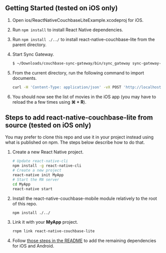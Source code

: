 ## Getting Started (tested on iOS only)

1. Open ios/ReactNativeCouchbaseLiteExample.xcodeproj for iOS.
2. Run `npm install` to install React Native dependencies.
3. Run `npm install ./../` to install react-native-couchbase-lite from the parent directory.
4. Start Sync Gateway.

    ```bash
    $ ~/Downloads/couchbase-sync-gateway/bin/sync_gateway sync-gateway-config.json
    ```

5. From the current directory, run the following command to import documents.

    ```bash
    curl -H 'Content-Type: application/json' -vX POST 'http://localhost:4984/moviesapp/_bulk_docs' -d @MoviesExample.json
    ```

6. You should now see the list of movies in the iOS app (you may have to reload the a few times using **⌘ + R**).

## Steps to add react-native-couchbase-lite from source (tested on iOS only)

You may prefer to clone this repo and use it in your project instead using what is published on npm. The steps below describe how to do that.

1. Create a new React Native project.

    ```bash
    # Update react-native-cli
    npm install -g react-native-cli
    # Create a new project
    react-native init MyApp
    # Start the RN server
    cd MyApp
    react-native start
    ```

2. Install the react-native-couchbase-mobile module relatively to the root of this repo.

    ```bash
    npm install ./../
    ```

3. Link it with your **MyApp** project.

    ```bash
    rnpm link react-native-couchbase-lite
    ```

4. Follow [those steps in the README](https://github.com/couchbaselabs/react-native-couchbase-lite#ios) to add the remaining dependencies for iOS and Android.